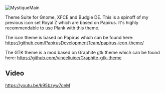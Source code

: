 ![MystiqueMain](https://user-images.githubusercontent.com/60283532/178256957-3110e2e8-1164-4934-a4bb-203485ef3582.png)

Theme Suite for Gnome, XFCE and Budgie DE. This is a spinoff of my previous icon set Royal Z which are based on Papirus.
It's highly recommendable to use Plank with this theme.

The icon theme is based on Papirus which can be found here: https://github.com/PapirusDevelopmentTeam/papirus-icon-theme/

The GTK theme is a mod based on Graphite gtk theme which can be found here: https://github.com/vinceliuice/Graphite-gtk-theme


Video
--
https://youtu.be/k95bzyw7ceM
